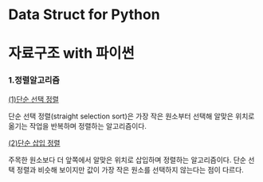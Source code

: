 # Data Struct for Python

<h1>자료구조 with 파이썬</h1>
  <h3> 1.정렬알고리즘</h3>
  <a href= "https://github.com/ANchangwan/-Algorithm-for-Python/tree/master/sort_algorithm/bubble_sort/straight_selection_sort">(1)단순 선택 정렬<a>
    <p>단순 선택 정렬(straight selection sort)은 가장 작은 원소부터 선택해 알맞은 위치로 옮기는 작업을 반복하며 정렬하는 알고리즘이다.</p>
  <a href="https://github.com/ANchangwan/-Algorithm-for-Python/blob/master/sort_algorithm/bubble_sort/straight_insertion_sort/insertion_sort.py">(2)단순 삽입 정렬</a>
    <p> 주목한 원소보다 더 앞쪽에서 알맞은 위치로 삽입하며 정렬하는 알고리즘이다. 단순 선택 정렬과 비슷해 보이지만 값이 가장 작은 원소를 선택하지 않는다는 점이 다르다.</p>
